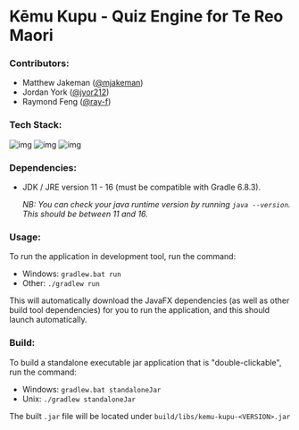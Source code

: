 # Kēmu Kupu - Quiz Engine for Te Reo Maori

### Contributors:

- Matthew Jakeman ([@mjakeman](https://github.com/mjakeman))
- Jordan York ([@jyor212](https://github.com/jyor212))
- Raymond Feng ([@ray-f](https://github.com/ray-f))


### Tech Stack:

![img](https://img.shields.io/badge/language-java%2011-orange)
![img](https://img.shields.io/badge/framework-openjfx--11.0.2-yellow)
![img](https://img.shields.io/badge/build%20tool-gradle%206.8.3-red)


### Dependencies:

- JDK / JRE version 11 - 16 (must be compatible with Gradle 6.8.3). 
  
  _NB: You can check your java runtime version by running `java --version`. This should be between 11 and 16._


### Usage:

To run the application in development tool, run the command:
- Windows: `gradlew.bat run`
- Other: `./gradlew run`

This will automatically download the JavaFX dependencies (as well as other build tool dependencies) for you to run the application, and this should launch automatically.

### Build:

To build a standalone executable jar application that is "double-clickable", run the command:
- Windows: `gradlew.bat standaloneJar`
- Unix: `./gradlew standaloneJar`

The built `.jar` file will be located under `build/libs/kemu-kupu-<VERSION>.jar`
